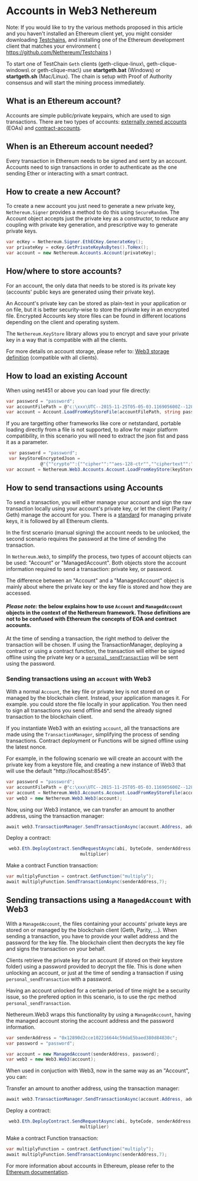 # Accounts in Web3 Nethereum

Note: If you would like to try the various methods proposed in this article and you haven't installed an Ethereum client yet, you might consider downloading [Testchains](https://github.com/Nethereum/Testchains), and installing one of the Ethereum development client that matches your environment ( https://github.com/Nethereum/Testchains )

To start one of TestChain `Geth` clients (geth-clique-linux\\, geth-clique-windows\\ or geth-clique-mac\\) use **startgeth.bat** (Windows) or **startgeth.sh** (Mac/Linux). The chain is setup with Proof of Authority consensus and will start the mining process immediately.

## What is an Ethereum account?

Accounts are simple public/private keypairs, which are used to sign transactions.
There are two types of accounts: [externally owned accounts](http://www.ethdocs.org/en/latest/contracts-and-transactions/account-types-gas-and-transactions.html) (EOAs) and [contract-accounts](http://www.ethdocs.org/en/latest/contracts-and-transactions/account-types-gas-and-transactions.html).

## When is an Ethereum account needed?

Every transaction in Ethereum needs to be signed and sent by an account. Accounts need to sign transactions in order to authenticate as the one sending Ether or interacting with a smart contract.

## How to create a new Account?

To create a new account you just need to generate a new private key, `Nethereum.Signer` provides a method to do this using `SecureRandom`. The Account object accepts just the private key as a constructor, to reduce any coupling with private key generation, and prescriptive way to generate private keys.

```csharp
var ecKey = Nethereum.Signer.EthECKey.GenerateKey();
var privateKey = ecKey.GetPrivateKeyAsBytes().ToHex();
var account = new Nethereum.Accounts.Account(privateKey);
```
## How/where to store accounts?

For an account, the only data that needs to be stored is its private key (accounts' public keys are generated using their private key).

An Account's private key can be stored as plain-text in your application or on file, but it is better security-wise to store the private key in an encrypted file. 
Encrypted Accounts key store files can be found in different locations depending on the client and operating system. 

The `Nethereum.KeyStore` library allows you to encrypt and save your private key in a way that is compatible with all the clients.

For more details on account storage, please refer to: [Web3 storage definition](https://github.com/ethereum/wiki/wiki/Web3-Secret-Storage-Definition) (compatible with all clients).

## How to load an existing Account

When using net451 or above you can load your file directly:

```csharp
var password = "password";
var accountFilePath = @"c:\xxx\UTC--2015-11-25T05-05-03.116905600Z--12890d2cce102216644c59dae5baed380d84830c";
var account = Account.LoadFromKeyStoreFile(accountFilePath, string password);
```

If you are targetting other frameworks like core or netstandard, portable loading directly from a file is not supported, to allow for major platform compatibility, in this scenario you will need to extract the json fist and pass it as a parameter.

```csharp
 var password = "password";
 var keyStoreEncryptedJson =
             @"{""crypto"":{""cipher"":""aes-128-ctr"",""ciphertext"":""b4f42e48903879b16239cd5508bc5278e5d3e02307deccbec25b3f5638b85f91"",""cipherparams"":{""iv"":""dc3f37d304047997aa4ef85f044feb45""},""kdf"":""scrypt"",""mac"":""ada930e08702b89c852759bac80533bd71fc4c1ef502291e802232b74bd0081a"",""kdfparams"":{""n"":65536,""r"":1,""p"":8,""dklen"":32,""salt"":""2c39648840b3a59903352b20386f8c41d5146ab88627eaed7c0f2cc8d5d95bd4""}},""id"":""19883438-6d67-4ab8-84b9-76a846ce544b"",""address"":""12890d2cce102216644c59dae5baed380d84830c"",""version"":3}";
var account = Nethereum.Web3.Accounts.Account.LoadFromKeyStore(keyStoreEncryptedJson, password);
```

## How to send transactions using Accounts

To send a transaction, you will either manage your account and sign the raw transaction locally using your account's private key, or let the client (Parity / Geth) manage the account for you. There is a [standard](https://github.com/ethereum/wiki/wiki/Web3-Secret-Storage-Definition) for managing private keys, it is followed by all Ethereum clients.

In the first scenario (manual signing) the account needs to be unlocked, the second scenario requires the password at the time of sending the transaction.

In `Nethereum.Web3`, to simplify the process, two types of account objects can be used: "Account" or "ManagedAccount". Both objects store the account information required to send a transaction: private key, or password.

The difference between an "Account" and a "ManagedAccount" object is mainly about where the private key or the key file is stored and how they are accessed.

#### _Please note:_  the below explains how to use `Account` and `ManagedAccount` objects in the context of the Nethereum framework. Those definitions are not to be confused with Ethereum the concepts of EOA and contract accounts. 




At the time of sending a transaction, the right method to deliver the transaction will be chosen. If using the TransactionManager, deploying a contract or using a contract function, the transaction will either be signed offline using the private key or a [`personal_sendTransaction`](https://wiki.parity.io/JSONRPC-personal-module#personal_sendtransactionmessage) will be sent using the password.

###  Sending transactions using an `account` with Web3

With a normal `Account`, the key file or private key is not stored on or managed by the blockchain client. Instead, your application manages it. For example. you could store the file locally in your application. You then need to sign all transactions you send offline and send the already signed transaction to the blockchain client.

If you instantiate Web3  with an existing `account`, all the transactions are made using the `TransactionManager`, simplifying the process of sending transactions. Contract deployment or Functions will be signed offline using the latest nonce.

For example, in the following scenario we will create an account with the private key from a keystore file, and creating a new instance of Web3 that will use the default "http://localhost:8545".

```csharp
var password = "password";
var accountFilePath = @"c:\xxx\UTC--2015-11-25T05-05-03.116905600Z--12890d2cce102216644c59dae5baed380d84830c";
var account = Nethereum.Web3.Accounts.Account.LoadFromKeyStoreFile(accountFilePath, string password);
var web3 = new Nethereum.Web3.Web3(account);
```

Now, using our Web3 instance, we can transfer an amount to another address, using the transaction manager:

```csharp
await web3.TransactionManager.SendTransactionAsync(account.Address, addressTo, new HexBigInteger(20));
```

Deploy a contract:

```csharp
 web3.Eth.DeployContract.SendRequestAsync(abi, byteCode, senderAddress, new HexBigInteger(900000),
                            multiplier)
```

Make a contract Function transaction:

```csharp
var multiplyFunction = contract.GetFunction("multiply");
await multiplyFunction.SendTransactionAsync(senderAddress,7);
```

##  Sending transactions using a `ManagedAccount` with Web3

With a `ManagedAccount`, the files containing your accounts' private keys are stored on or managed by the blockchain client (Geth, Parity, ...). When sending a transaction, you have to provide your wallet address and the password for the key file. The blockchain client then decrypts the key file and signs the transaction on your behalf.

Clients retrieve the private key for an account (if stored on their keystore folder) using a password provided to decrypt the file. This is done when unlocking an account, or just at the time of sending a transaction if using `personal_sendTransaction` with a password.

Having an account unlocked for a certain period of time might be a security issue, so the prefered option in this scenario, is to use the rpc method `personal_sendTransaction`.

Nethereum.Web3 wraps this functionality by using a `ManagedAccount`, having the managed account storing the account address and the password information.

```csharp
var senderAddress = "0x12890d2cce102216644c59daE5baed380d84830c";
var password = "password";

var account = new ManagedAccount(senderAddress, password);
var web3 = new Web3.Web3(account);
```

When used in conjuction with Web3, now in the same way as an "Account", you can:

Transfer an amount to another address, using the transaction manager:

```csharp
await web3.TransactionManager.SendTransactionAsync(account.Address, addressTo, new HexBigInteger(20));

```

Deploy a contract:

```csharp
 web3.Eth.DeployContract.SendRequestAsync(abi, byteCode, senderAddress, new HexBigInteger(900000),
                            multiplier)
```

Make a contract Function transaction:

```csharp
var multiplyFunction = contract.GetFunction("multiply");
await multiplyFunction.SendTransactionAsync(senderAddress,7);
```
For more information about accounts in Ethereum, please refer to the [Ethereum documentation](https://github.com/ethereum/go-ethereum/wiki/Managing-your-accounts).
